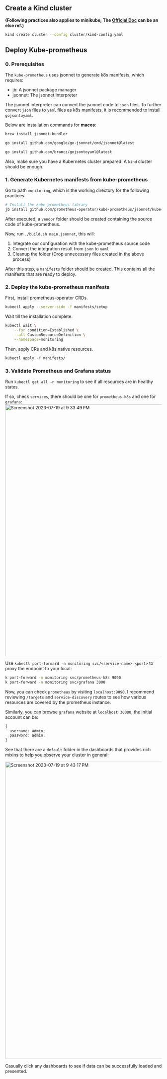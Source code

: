 ## Create a Kind cluster

**(Following practices also applies to minikube; The [Official Doc](https://github.com/prometheus-operator/kube-prometheus/blob/v0.13.0/examples/minikube.jsonnet) can be an else ref.)**

```sh
kind create cluster --config cluster/kind-config.yaml
```

## Deploy Kube-prometheus

### 0. Prerequisites

The `kube-prometheus` uses jsonnet to generate k8s manifests, which requires:

- jb: A jsonnet package manager
- jsonnet: The jsonnet interpreter

The jsonnet interpreter can convert the jsonnet code to `json` files.
To further convert `json` files to `yaml` files as k8s manifests, it is recommended to install `gojsontoyaml`.

Below are installation commands for **macos**:

```sh
brew install jsonnet-bundler

go install github.com/google/go-jsonnet/cmd/jsonnet@latest

go install github.com/brancz/gojsontoyaml@latest
```

Also, make sure you have a Kubernetes cluster prepared. A `kind` cluster should be enough.

### 1. Generate Kubernetes manifests from kube-prometheus

Go to path `monitoring`, which is the working directory for the following practices.

```sh
# Install the kube-prometheus library
jb install github.com/prometheus-operator/kube-prometheus/jsonnet/kube-prometheus@main
```

After executed, a `vendor` folder should be created containing the source code of kube-prometheus.

Now, run `./build.sh main.jsonnet`, this will:

1. Integrate our configuration with the kube-prometheus source code
2. Convert the integration result from `json` to `yaml`
3. Cleanup the folder (Drop unnecessary files created in the above process)

After this step, a `manifests` folder should be created. This contains all the manifests that are ready to deploy.

### 2. Deploy the kube-prometheus manifests

First, install prometheus-operator CRDs.

```sh
kubectl apply --server-side -f manifests/setup
```

Wait till the installation complete.

```sh
kubectl wait \
	--for condition=Established \
	--all CustomResourceDefinition \
	--namespace=monitoring
```

Then, apply CRs and k8s native resources.

```sh
kubectl apply -f manifests/
```

### 3. Validate Prometheus and Grafana status

Run `kubectl get all -n monitoring` to see if all resources are in healthy states.

If so, check `services`, there should be one for `prometheus-k8s` and one for `grafana`:
<img width="811" alt="Screenshot 2023-07-19 at 9 33 49 PM" src="https://github.com/Kavinjsir/k8s-practices/assets/18136486/9dc6536a-fabf-4211-b30a-b0e5498855a1">

Use `kubectl port-forward -n monitoring svc/<service-name> <port>` to proxy the endpoint to your local:

```sh
k port-forward -n monitoring svc/prometheus-k8s 9090
k port-forward -n monitoring svc/grafana 3000
```

Now, you can check `prometheus` by visiting `localhost:9090`, I recommend reviewing `/targets` and `service-discovery` routes to see how various resources are covered by the prometheus instance.

Similarly, you can browse `grafana` website at `localhost:30000`, the initial account can be:

```typescript
{
  username: admin;
  password: admin;
}
```

See that there are a `default` folder in the dashboards that provides rich mixins to help you observe your cluster in general:

<img width="957" alt="Screenshot 2023-07-19 at 9 43 17 PM" src="https://github.com/Kavinjsir/k8s-practices/assets/18136486/78f456b8-6619-4f83-839e-73a0550eef7e">

Casually click any dashboards to see if data can be successfully loaded and presented.
